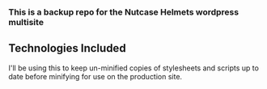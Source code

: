### This is a backup repo for the Nutcase Helmets wordpress multisite

## Technologies Included

I'll be using this to keep un-minified copies of stylesheets and scripts up to date before minifying for use on the production site.

